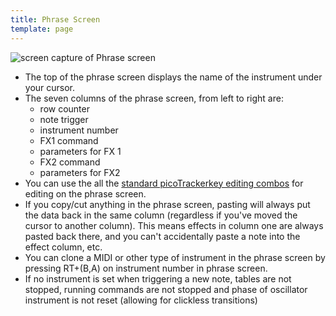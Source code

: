 ```yaml
---
title: Phrase Screen
template: page
---
```


![screen capture of Phrase screen](image/phrase-screen-small.png)

- The top of the phrase screen displays the name of the instrument under your cursor.
- The seven columns of the phrase screen, from left to right are: 
  * row counter
  * note trigger
  * instrument number
  * FX1 command
  * parameters for FX 1
  * FX2 command
  * parameters for FX2
- You can use the all the [standard picoTrackerkey editing combos](keypadcombos.html) for editing on the phrase screen.
- If you copy/cut anything in the phrase screen, pasting will always put the data back in the same column (regardless if you've moved the cursor to another column). This means effects in column one are always pasted back there, and you can't accidentally paste a note into the effect column, etc.
- You can clone a MIDI or other type of instrument in the phrase screen by pressing RT+(B,A) on instrument number in phrase screen. 
- If no instrument is set when triggering a new note, tables are not stopped, running commands are not stopped and phase of oscillator instrument is not reset (allowing for clickless transitions)
